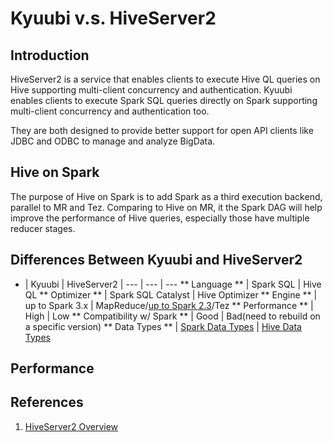# Kyuubi v.s. HiveServer2


## Introduction

HiveServer2 is a service that enables clients to execute Hive QL queries on Hive supporting multi-client concurrency and authentication.
Kyuubi enables clients to execute Spark SQL queries directly on Spark supporting multi-client concurrency and authentication too.

They are both designed to provide better support for open API clients like JDBC and ODBC to manage and analyze BigData.


## Hive on Spark

The purpose of Hive on Spark is to add Spark as a third execution backend, parallel to MR and Tez.
Comparing to Hive on MR, it the Spark DAG will help improve the performance of Hive queries, especially those
have multiple reducer stages.




## Differences Between Kyuubi and HiveServer2

- | Kyuubi | HiveServer2 |
--- | --- | ---
** Language ** | Spark SQL | Hive QL
** Optimizer ** | Spark SQL Catalyst | Hive Optimizer
** Engine ** | up to Spark 3.x | MapReduce/[up to Spark 2.3](https://cwiki.apache.org/confluence/display/Hive/Hive+on+Spark%3A+Getting+Started#HiveonSpark:GettingStarted-VersionCompatibility)/Tez
** Performance ** | High | Low
** Compatibility w/ Spark ** | Good | Bad(need to rebuild on a specific version)
** Data Types ** | [Spark Data Types](http://spark.apache.org/docs/latest/sql-ref-datatypes.html) |  [Hive Data Types](https://cwiki.apache.org/confluence/display/Hive/LanguageManual+Types)


## Performance
## References

1. [HiveServer2 Overview](https://cwiki.apache.org/confluence/display/Hive/HiveServer2+Overview)
